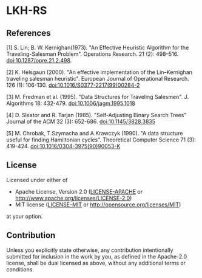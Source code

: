 # LKH-RS

## References
<a id="1">[1]</a> S. Lin; B. W. Kernighan(1973). "An Effective Heuristic Algorithm for the Traveling-Salesman Problem". Operations Research. 21 (2): 498–516. [doi:10.1287/opre.21.2.498](https://pubsonline.informs.org/doi/abs/10.1287/opre.21.2.498).

<a id="2">[2]</a> K. Helsgaun (2000). "An effective implementation of the Lin–Kernighan traveling salesman heuristic". European Journal of Operational Research. 126 (1): 106-130. [doi:10.1016/S0377-2217(99)00284-2](https://doi.org/10.1016/S0377-2217(99)00284-2)

<a id="3">[3]</a> M. Fredman et al. (1995). "Data Structures for Traveling Salesmen". J. Algorithms 18: 432-479. [doi:10.1006/jagm.1995.1018](http://citeseer.ist.psu.edu/viewdoc/download;jsessionid=72CE6E9143B3CB461E627995CE1E419E?doi=10.1.1.49.570&rep=rep1&type=pdf)

<a id="4">[4]</a> D. Sleator and R. Tarjan (1985). "Self-Adjusting Binary Search Trees" Journal of the ACM 32 (3): 652-686. [doi:10.1145/3828.3835](https://www.cs.cmu.edu/~sleator/papers/self-adjusting.pdf)

<a id="5">[5]</a> M. Chrobak, T.Szymacha and A.Krawczyk (1990). "A data structure useful for finding Hamiltonian cycles". Theoretical Computer Science 71 (3): 419-424. [doi:10.1016/0304-3975(90)90053-K](https://www.sciencedirect.com/science/article/pii/030439759090053K)

## License

Licensed under either of

 * Apache License, Version 2.0
   ([LICENSE-APACHE](LICENSE-APACHE) or http://www.apache.org/licenses/LICENSE-2.0)
 * MIT license
   ([LICENSE-MIT](LICENSE-MIT) or http://opensource.org/licenses/MIT)

at your option.

## Contribution

Unless you explicitly state otherwise, any contribution intentionally submitted
for inclusion in the work by you, as defined in the Apache-2.0 license, shall be
dual licensed as above, without any additional terms or conditions.